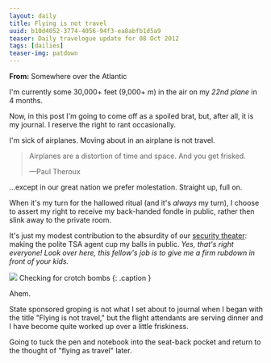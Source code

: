 ```yaml
---
layout: daily
title: Flying is not travel
uuid: b10d4052-3774-4056-94f3-ea8abfb1d5a9
teaser: Daily travelogue update for 08 Oct 2012
tags: [dailies]
teaser-img: patdown
---
```


**From:** Somewhere over the Atlantic

I'm currently some 30,000+ feet (9,000+ m) in the air on my *22nd plane* in
4 months.

Now, in this post I'm going to come off as a spoiled brat, but, after all, it
is my journal. I reserve the right to rant occasionally.

I'm sick of airplanes. Moving about in an airplane is not travel.

<blockquote class="large">
<p>Airplanes are a distortion of time and space. And you get frisked.</p>
<p>&#8212;Paul Theroux</p>
</blockquote>

...except in our great nation we prefer molestation. Straight up, full on.

When it's my turn for the hallowed ritual (and it's *always* my turn),
I choose to assert my right to receive my back-handed fondle in public, rather
then slink away to the private room.

It's just my modest contribution to the absurdity of our [security theater][theater]:
making the polite TSA agent cup my balls in public. *Yes, that's right
everyone! Look over here, this fellow's job is to give me a firm rubdown in
front of your kids.*


![]({{site.base_url}}/uploads/2012/10/patdown.jpg)
Checking for crotch bombs
{: .caption }

Ahem.

State sponsored groping is not what I set about to journal when I began with
the title "Flying is not travel," but the flight attendants are serving dinner
and I have become quite worked up over a little friskiness.

Going to tuck the pen and notebook into the seat-back pocket and return to the
thought of "flying as travel" later.

[theater]: http://www.techdirt.com/articles/20120330/04122218301/how-tsas-security-theater-harms-us-all.shtml

